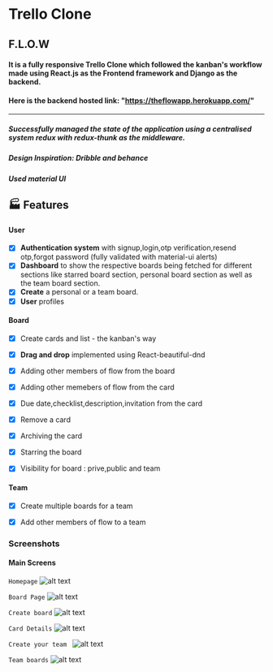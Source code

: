 # Trello Clone 
## F.L.O.W 
#### It is a fully responsive Trello Clone which followed the kanban's workflow made using React.js as the Frontend framework and Django as the backend.
#### Here is the backend hosted link: "https://theflowapp.herokuapp.com/"

---

##### Successfully managed the state of the application using a centralised system **redux** with redux-thunk as the middleware.
##### Design Inspiration: Dribble and behance
##### Used material UI


## 🏭 Features

#### User
- [x] **Authentication system** with signup,login,otp verification,resend otp,forgot password (fully validated with material-ui alerts)
- [x] **Dashboard** to show the respective boards being fetched for different sections like starred board section, personal board section as well as the team board section.
- [x] **Create** a personal or a team board.
- [x] **User** profiles

#### Board
- [x] Create cards and list - the kanban's way
- [x] **Drag and drop** implemented using React-beautiful-dnd
- [x] Adding other members of flow from the board
- [x] Adding other memebers of flow from the card
- [x] Due date,checklist,description,invitation from the card
- [x] Remove a card
- [x] Archiving the card
- [x] Starring the board
- [x] Visibility for board : prive,public and team


#### Team
- [x] Create multiple boards for a team
- [x] Add other members of flow to a team


### Screenshots


 #### Main Screens

  ```Homepage```
![alt text](https://raw.githubusercontent.com/ayush-lab/TrelloClone/master/frontend/src/assets/Images/FlowHome.png)


```Board Page```
![alt text](https://raw.githubusercontent.com/ayush-lab/TrelloClone/master/frontend/src/assets/Images/boardpage.png)


```Create board```
![alt text](https://github.com/ayush-lab/TrelloClone/blob/master/frontend/src/assets/Images/createboard.png?raw=true)


```Card Details```
![alt text](https://raw.githubusercontent.com/ayush-lab/TrelloClone/master/frontend/src/assets/Images/card.png)

```Create your team ```
![alt text](https://raw.githubusercontent.com/ayush-lab/TrelloClone/master/frontend/src/assets/Images/createTeam.png)


```Team boards```
![alt text](https://github.com/ayush-lab/TrelloClone/blob/master/frontend/src/assets/Images/TeamBoard.png?raw=true)





